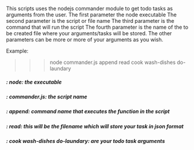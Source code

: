 This scripts uses the nodejs commander module to get todo tasks as arguments from the user.
The first parameter the node executable
The second parameter is the script or file name
The third parameter is the command that will run the script
The fourth parameter is the name of the to be created file where your arguments/tasks will be stored.
The other parameters can be more or more of your arguments as you wish.

Example:
>>> node commander.js append read cook wash-dishes do-laundary
##### : node: the executable
##### : commander.js: the script name
##### : append: command name that executes the function in the script
##### : read: this will be the filename which will store your task in json format
##### : cook wash-dishes do-laundary: are your todo task arguments